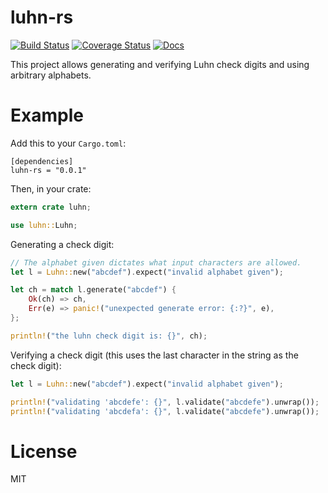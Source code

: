 # luhn-rs

[![Build Status](https://travis-ci.org/andrew-d/luhn-rs.svg?branch=master)](https://travis-ci.org/andrew-d/luhn-rs) [![Coverage Status](https://coveralls.io/repos/andrew-d/luhn-rs/badge.svg?branch=master&service=github)](https://coveralls.io/github/andrew-d/luhn-rs?branch=master) [![Docs](https://img.shields.io/badge/docs-latest-blue.svg)](https://andrew-d.github.io/luhn-rs/luhn/index.html)

This project allows generating and verifying Luhn check digits and using
arbitrary alphabets.

# Example

Add this to your `Cargo.toml`:

```
[dependencies]
luhn-rs = "0.0.1"
```

Then, in your crate:

```rust
extern crate luhn;

use luhn::Luhn;
```

Generating a check digit:

```rust
// The alphabet given dictates what input characters are allowed.
let l = Luhn::new("abcdef").expect("invalid alphabet given");

let ch = match l.generate("abcdef") {
    Ok(ch) => ch,
    Err(e) => panic!("unexpected generate error: {:?}", e),
};

println!("the luhn check digit is: {}", ch);
```

Verifying a check digit (this uses the last character in the string as the
check digit):

```rust
let l = Luhn::new("abcdef").expect("invalid alphabet given");

println!("validating 'abcdefe': {}", l.validate("abcdefe").unwrap());
println!("validating 'abcdefa': {}", l.validate("abcdefe").unwrap());
```

# License

MIT
